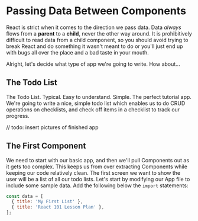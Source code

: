 # Passing Data Between Components

React is strict when it comes to the direction we pass data. Data _always_
flows from a **parent** to a **child**, never the other way around. It is
prohibitively difficult to read data from a child component, so you should
avoid trying to break React and do something it wasn't meant to do or you'll
just end up with bugs all over the place and a bad taste in your mouth.

Alright, let's decide what type of app we're going to write. How about...

## The Todo List

The Todo List. Typical. Easy to understand. Simple. The perfect tutorial app.
We're going to write a nice, simple todo list which enables us to do CRUD
operations on checklists, and check off items in a checklist to track our
progress.

// todo: insert pictures of finished app

## The First Component

We need to start with our basic app, and then we'll pull Components out as it
gets too complex. This keeps us from over extracting Components while keeping
our code relatively clean. The first screen we want to show the user will
be a list of all our todo lists. Let's start by modifying our App file to include
some sample data. Add the following below the `import` statements:

```js
const data = [
  { title: 'My First List' },
  { title: 'React 101 Lesson Plan' },
];
```